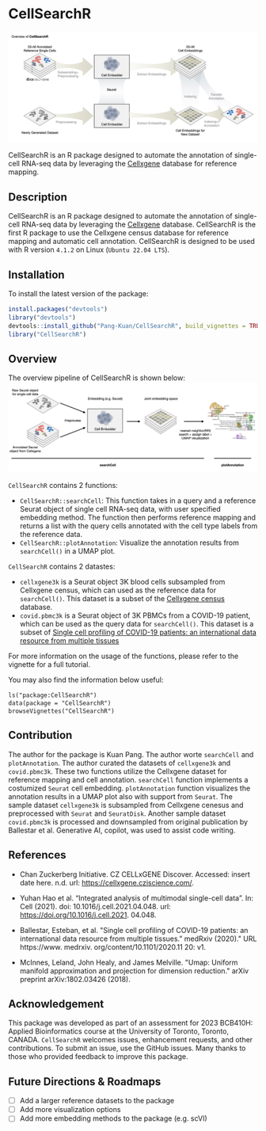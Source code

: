 # CellSearchR

![](./assets/cellsearchr.jpeg)

CellSearchR is an R package designed to automate the annotation of single-cell RNA-seq data by leveraging the [Cellxgene](https://chanzuckerberg.github.io/cellxgene-census/) database for reference mapping.


## Description
<!--  paragraph that describes the purpose of your R package and biological data being analyzed.
Explain how your package add to or improve a current work flow in bioinformatics or computa-
tional biology (i.e., how is it unique?, what issue does it address?). Finally, include the R version
(not RStudio version) and platform (Mac, Windows, Linux (Debian, Fedora/Redhat, Ubuntu)),
used to develop the package. You may obtain this information by running utils::sessionInfo().
There should be no Shiny implementation at this point -->

CellSearchR is an R package designed to automate the annotation of single-cell RNA-seq data by leveraging the [Cellxgene](https://chanzuckerberg.github.io/cellxgene-census/) database. CellSearchR is the first R package to use the Cellxgene census database for reference mapping and automatic cell annotation. CellSearchR is designed to be used with R version `4.1.2` on Linux (`Ubuntu 22.04 LTS`).

## Installation
To install the latest version of the package:
    
```r    
install.packages("devtools")
library("devtools")
devtools::install_github("Pang-Kuan/CellSearchR", build_vignettes = TRUE)
library("CellSearchR")
```


## Overview

The overview pipeline of CellSearchR is shown below:
![](./assets/pipeline.jpg)


`CellSearchR` contains 2 functions:
 - `CellSearchR::searchCell`: This function takes in a query and a reference Seurat object of single cell RNA-seq data, with user specified embedding method. The function then performs reference mapping and returns a list with the query cells annotated with the cell type labels from the reference data.
 - `CellSearchR::plotAnnotation`: Visualize the annotation results from `searchCell()` in a UMAP plot.


`CellSearchR` contains 2 datastes:
- `cellxgene3k` is a Seurat object 3K blood cells subsampled from Cellxgene census, which can used as the reference data for `searchCell()`. This dataset is a subset of the [Cellxgene census](https://chanzuckerberg.github.io/cellxgene-census/) database.
- `covid.pbmc3k`  is a Seurat object of 3K PBMCs from a COVID-19 patient, which can be used as the query data for `searchCell()`. This dataset is a subset of [Single cell profiling of COVID-19 patients: an international data resource from multiple tissues](https://www.medrxiv.org/content/10.1101/2020.11.20.20227355v1)


For more information  on the usage of the functions, please refer to the vignette for a full tutorial. 


You may also find the information below useful:
```
ls("package:CellSearchR")
data(package = "CellSearchR") 
browseVignettes("CellSearchR")
```


## Contribution

The author for the package is Kuan Pang. The author worte `searchCell` and `plotAnnotation`. The author curated the datasets of `cellxgene3k` and `covid.pbmc3k`. These two functions utilize the Cellxgene dataset for reference mapping and cell annotation. `searchCell` function implements a costumized `Seurat` cell embedding. `plotAnnotation` function visualizes the annotation results in a UMAP plot also with support from `Seurat`. The sample dataset `cellxgene3k` is subsampled from Cellxgene cenesus and preprocessed with `Seurat` and `SeuratDisk`. Another sample dataset `covid.pbmc3k` is processed and downsampled from original publication by Ballestar et al. Generative AI, copilot, was used to assist code writing.

## References

- Chan Zuckerberg Initiative. CZ CELLxGENE Discover. Accessed: insert date here. n.d. url: https://cellxgene.cziscience.com/.

- Yuhan Hao et al. “Integrated analysis of multimodal single-cell data”. In: Cell (2021). doi: 10.1016/j.cell.2021.04.048. url: https://doi.org/10.1016/j.cell.2021. 04.048.

- Ballestar, Esteban, et al. "Single cell profiling of COVID-19 patients: an international data resource from multiple tissues.” medRxiv (2020)." URL https://www. medrxiv. org/content/10.1101/2020.11 20: v1.

- McInnes, Leland, John Healy, and James Melville. "Umap: Uniform manifold approximation and projection for dimension reduction." arXiv preprint arXiv:1802.03426 (2018).

## Acknowledgement
This package was developed as part of an assessment for 2023 BCB410H: Applied Bioinformatics course at the University of Toronto, Toronto, CANADA. `CellSearchR` welcomes issues, enhancement requests, and other contributions. To submit an issue, use the GitHub issues. Many thanks to those who provided feedback to improve this package.

## Future Directions & Roadmaps
- [ ] Add a larger reference datasets to the package
- [ ] Add more visualization options
- [ ] Add more embedding methods to the package (e.g. scVI)

